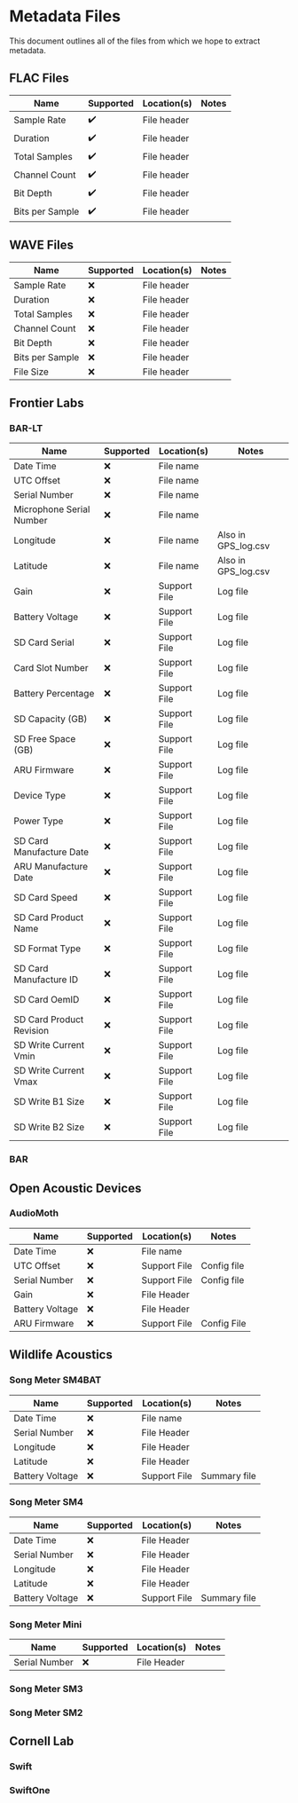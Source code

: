# Metadata Files

This document outlines all of the files from which we hope to extract metadata.

## FLAC Files

| Name                     | Supported | Location(s)  | Notes               |
| ------------------------ | --------- | ------------ | ------------------- |
| Sample Rate              | ✔️        | File header  |                     |
| Duration                 | ✔️        | File header  |                     |
| Total Samples            | ✔️        | File header  |                     |
| Channel Count            | ✔️        | File header  |                     |
| Bit Depth                | ✔️        | File header  |                     |
| Bits per Sample          | ✔️        | File header  |                     |

## WAVE Files

| Name                     | Supported | Location(s)  | Notes               |
| ------------------------ | --------- | ------------ | ------------------- |
| Sample Rate              | :x:       | File header  |                     |
| Duration                 | :x:       | File header  |                     |
| Total Samples            | :x:       | File header  |                     |
| Channel Count            | :x:       | File header  |                     |
| Bit Depth                | :x:       | File header  |                     |
| Bits per Sample          | :x:       | File header  |                     |
| File Size                | :x:       | File header  |                     |

## Frontier Labs

### BAR-LT

| Name                     | Supported | Location(s)  | Notes               |
| ------------------------ | --------- | ------------ | ------------------- |
| Date Time                | :x:       | File name    |                     |
| UTC Offset               | :x:       | File name    |                     |
| Serial Number            | :x:       | File name    |                     |
| Microphone Serial Number | :x:       | File name    |                     |
| Longitude                | :x:       | File name    | Also in GPS_log.csv |
| Latitude                 | :x:       | File name    | Also in GPS_log.csv |
| Gain                     | :x:       | Support File | Log file            |
| Battery Voltage          | :x:       | Support File | Log file            |
| SD Card Serial           | :x:       | Support File | Log file            |
| Card Slot Number         | :x:       | Support File | Log file            |
| Battery Percentage       | :x:       | Support File | Log file            |
| SD Capacity (GB)         | :x:       | Support File | Log file            |
| SD Free Space (GB)       | :x:       | Support File | Log file            |
| ARU Firmware             | :x:       | Support File | Log file            |
| Device Type              | :x:       | Support File | Log file            |
| Power Type               | :x:       | Support File | Log file            |
| SD Card Manufacture Date | :x:       | Support File | Log file            |
| ARU Manufacture Date     | :x:       | Support File | Log file            |
| SD Card Speed            | :x:       | Support File | Log file            |
| SD Card Product Name     | :x:       | Support File | Log file            |
| SD Format Type           | :x:       | Support File | Log file            |
| SD Card Manufacture ID   | :x:       | Support File | Log file            |
| SD Card OemID            | :x:       | Support File | Log file            |
| SD Card Product Revision | :x:       | Support File | Log file            |
| SD Write Current Vmin    | :x:       | Support File | Log file            |
| SD Write Current Vmax    | :x:       | Support File | Log file            |
| SD Write B1 Size         | :x:       | Support File | Log file            |
| SD Write B2 Size         | :x:       | Support File | Log file            |

### BAR

## Open Acoustic Devices

### AudioMoth

| Name            | Supported | Location(s)  | Notes       |
| --------------- | --------- | ------------ | ----------- |
| Date Time       | :x:       | File name    |             |
| UTC Offset      | :x:       | Support File | Config file |
| Serial Number   | :x:       | Support File | Config file |
| Gain            | :x:       | File Header  |             |
| Battery Voltage | :x:       | File Header  |             |
| ARU Firmware    | :x:       | Support File | Config File |

## Wildlife Acoustics

### Song Meter SM4BAT

| Name            | Supported | Location(s)  | Notes        |
| --------------- | --------- | ------------ | ------------ |
| Date Time       | :x:       | File name    |              |
| Serial Number   | :x:       | File Header  |              |
| Longitude       | :x:       | File Header  |              |
| Latitude        | :x:       | File Header  |              |
| Battery Voltage | :x:       | Support File | Summary file |

### Song Meter SM4

| Name            | Supported | Location(s)  | Notes        |
| --------------- | --------- | ------------ | ------------ |
| Date Time       | :x:       | File Header  |              |
| Serial Number   | :x:       | File Header  |              |
| Longitude       | :x:       | File Header  |              |
| Latitude        | :x:       | File Header  |              |
| Battery Voltage | :x:       | Support File | Summary file |


### Song Meter Mini

| Name          | Supported | Location(s) | Notes |
| ------------- | --------- | ----------- | ----- |
| Serial Number | :x:       | File Header |       |

### Song Meter SM3

### Song Meter SM2

## Cornell Lab

### Swift

### SwiftOne
